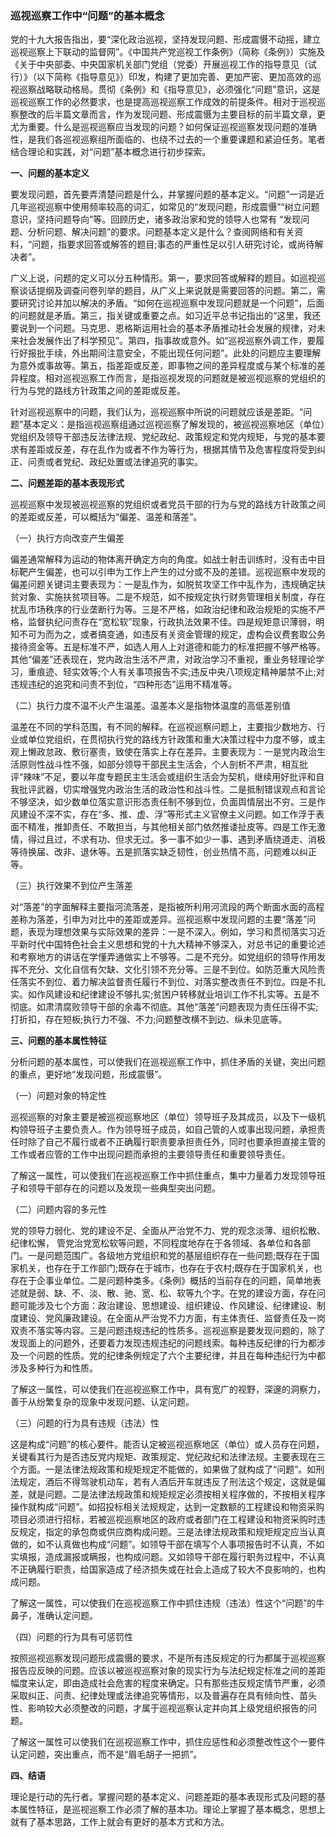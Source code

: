 ### 巡视巡察工作中“问题”的基本概念


党的十九大报告指出，要“深化政治巡视，坚持发现问题、形成震慑不动摇，建立巡视巡察上下联动的监督网”。《中国共产党巡视工作条例》（简称《条例》）实施及《关于中央部委、中央国家机关部门党组（党委）开展巡视工作的指导意见（试行）》（以下简称《指导意见》）印发，构建了更加完善、更加严密、更加高效的巡视巡察战略联动格局。贯彻《条例》和《指导意见》，必须强化“问题”意识，这是巡视巡察工作的必然要求，也是提高巡视巡察工作成效的前提条件。相对于巡视巡察整改的后半篇文章而言，作为发现问题、形成震慑为主要目标的前半篇文章，更尤为重要。什么是巡视巡察应当发现的问题？如何保证巡视巡察发现问题的准确性，是我们各巡视巡察组所面临的、也绕不过去的一个重要课题和紧迫任务。笔者结合理论和实践，对“问题”基本概念进行初步探索。

**一、问题的基本定义**

要发现问题，首先要弄清楚问题是什么，并掌握问题的基本定义。“问题”一词是近几年巡视巡察中使用频率较高的词汇，如常见的“发现问题，形成震慑”“树立问题意识，坚持问题导向”等。回顾历史，诸多政治家和党的领导人也常有 “发现问题、分析问题、解决问题”的要求。问题基本定义是什么？查阅网络和有关资料，“问题，指要求回答或解答的题目;事态的严重性足以引人研究讨论，或尚待解决者”。

广义上说，问题的定义可以分五种情形。第一，要求回答或解释的题目。如巡视巡察谈话提纲及调查问卷列举的题目，从广义上来说就是需要回答的问题。第二，需要研究讨论并加以解决的矛盾。“如何在巡视巡察中发现问题就是一个问题”，后面的问题就是矛盾。第三，指关键或重要之点。如习近平总书记指出的“这里，我还要说到一个问题。马克思、恩格斯运用社会的基本矛盾推动社会发展的规律，对未来社会发展作出了科学预见”。第四，指事故或意外。如“巡视巡察外调工作，要履行好报批手续，外出期间注意安全，不能出现任何问题”。此处的问题应主要理解为意外或事故等。第五，指差距或反差，即事物之间的差异程度或与某个标准的差异程度。相对巡视巡察工作而言，是指巡视发现的问题就是被巡视巡察的党组织的行为与党的路线方针政策之间的差距或反差。

针对巡视巡察中的问题，我们认为，巡视巡察中所说的问题就应该是差距。“问题”基本定义：是指巡视巡察组通过巡视巡察了解发现的，被巡视巡察地区（单位）党组织及领导干部违反法律法规、党纪政纪、政策规定和党内规矩，与党的基本要求有差距或反差，存在乱作为或者不作为等行为，根据其情节及危害程度将受到纠正、问责或者党纪、政纪处置或法律追究的事实。

**二、问题差距的基本表现形式**

巡视巡察中发现被巡视巡察的党组织或者党员干部的行为与党的路线方针政策之间的差距或反差，可以概括为“偏差、温差和落差”。

（一）执行方向改变产生偏差

偏差通常解释为运动的物体离开确定方向的角度。如战士射击训练时，没有击中目标靶产生偏差，也可以引申为工作上产生的过分或不及的差错。巡视巡察中发现的偏差问题关键词主要表现为：一是乱作为，如脱贫攻坚工作中乱作为，违规确定扶贫对象、实施扶贫项目等。二是不规范，如不按规定执行财务管理相关制度，存在扰乱市场秩序的行业垄断行为等。三是不严格，如政治纪律和政治规矩的实施不严格，监督执纪问责存在“宽松软”现象，行政执法效果不佳。四是规矩意识薄弱，明知不可为而为之，或者搞变通，如违反有关资金管理的规定，虚构会议费套取公务接待资金等。五是标准不严，如选人用人上对道德和能力的标准把握不够严格等。其他“偏差”还表现在，党内政治生活不严肃，对政治学习不重视，重业务轻理论学习，重痕迹、轻实效等;个人有关事项报告不实;违反中央八项规定精神屡禁不止;对违规违纪的追究和问责不到位，“四种形态”运用不精准等。

（二）执行力度不温不火产生温差。温差本义是指物体温度的高低差别值

温差在不同的学科范围，有不同的解释。在巡视巡察问题上，主要指少数地方、行业或单位党组织，在贯彻执行党的路线方针政策和重大决策过程中力度不够，或主观上懒政怠政、敷衍塞责，致使在落实上存在差异。主要表现为：一是党内政治生活原则性战斗性不强，如部分领导干部民主生活会，个人剖析不严肃，相互批评“辣味”不足，要以年度专题民主生活会或组织生活会为契机，继续用好批评和自我批评武器，切实增强党内政治生活的政治性和战斗性。二是抵制错误观点和言论不够坚决，如少数单位落实意识形态责任制不够到位，负面舆情层出不穷。三是作风建设不深不实，存在“多、推、虚、浮”等形式主义官僚主义问题。如工作浮于表面不精准，推卸责任、不敢担当，与其他相关部门依然推诿扯皮等。四是工作无激情，得过且过，不求有功、但求无过。多一事不如少一事、遇到矛盾绕道走、消极等待换届、改非、退休等。五是抓落实缺乏韧性，创业热情不高，问题难以纠正等。

（三）执行效果不到位产生落差

对“落差”的字面解释主要指河流落差，是指被所利用河流段的两个断面水面的高程差称为落差，引申为对比中的差距或差异。巡视巡察中发现问题的主要“落差”问题，表现为理想效果与实际效果的差异：一是不深入。例如，学习和贯彻落实习近平新时代中国特色社会主义思想和党的十九大精神不够深入，对总书记的重要论述和考察地方的讲话在学懂弄通做实上不够等。二是不充分。如党组织的领导作用发挥不充分、文化自信有欠缺、文化引领不充分等。三是不到位。如防范重大风险责任落实不到位、着力解决监督责任履行不到位、对落实整改责任不到位。四是不扎实。如作风建设和纪律建设不够扎实;贫困户转移就业培训工作不扎实等。五是不彻底。如肃清腐败领导干部的余毒不彻底。其他“落差”问题表现为责任压得不实;打折扣，存在短板;执行力不强、不力;问题整改横不到边、纵未见底等。

**三、问题的基本属性特征**

分析问题的基本属性，可以使我们在巡视巡察工作中，抓住矛盾的关键，突出问题的重点，更好地“发现问题，形成震慑”。

（一）问题对象的特定性

巡视巡察的对象主要是被巡视巡察地区（单位）领导班子及其成员，以及下一级机构领导班子主要负责人。作为领导班子成员，如自己管的人或事出现问题，承担责任时除了自己不履行或者不正确履行职责要承担责任外，同时也要承担直接主管的工作或者应管的工作中出现问题而承担的主要领导责任和重要领导责任。

了解这一属性，可以使我们在巡视巡察工作中抓住重点，集中力量着力发现领导班子和领导干部存在的问题以及发现一些典型突出问题。

（二）问题内容的多元性

党的领导力弱化、党的建设不足、全面从严治党不力、党的观念淡薄、组织松散、纪律松懈， 管党治党宽松软等问题，不同程度地存在于各领域、各单位和各部门。一是问题范围广。各级地方党组织和党的基层组织存在一些问题;既存在于国家机关，也存在于工作部门;既存在于城市，也存在于农村;既存在于国家机关，也存在于企事业单位。二是问题种类多。《条例》概括的当前存在的问题，简单地表述就是弱、缺、不、淡、散、驰、宽、松、软等九个字。在党的建设方面，存在问题可能涉及七个方面：政治建设、思想建设、组织建设、作风建设、纪律建设、制度建设、党风廉政建设。在全面从严治党不力方面，有主体责任、监督责任及一岗双责不落实等内容。三是问题违规违纪的性质多。巡视巡察是要发现问题的，除了发现面上的问题外，还要着力发现违规违纪的问题线索。每种违反纪律的行为都涉及一个问题的性质。党的纪律条例规定了六个主要纪律，并且在每种违纪行为中都涉及多种行为和性质。

了解这一属性，可以使我们在巡视巡察工作中，具有宽广的视野，深邃的洞察力，善于从纷繁复杂的现象中发现问题、认定问题。

（三）问题的行为具有违规（违法）性

这是构成“问题”的核心要件。能否认定被巡视巡察地区（单位）或人员存在问题，关键看其行为是否违反党内规矩、政策规定、党纪政纪和法律法规。主要表现在三个方面。一是法律法规政策和规矩规定不能做的，如果做了就构成了“问题”。如刑法规定，酒后不得驾驶机动车，若有人酒后开车就违反了刑法这个规定，这就是偏差，就是问题。二是法律法规政策和规矩规定必须按相关程序做的，不按相关程序操作就构成“问题”。如招投标相关法规规定，达到一定数额的工程建设和物资采购项目必须进行招标，若被巡视巡察地区的政府或者部门在工程建设和物资采购时违反规定，指定的承包商或供应商构成问题。三是法律法规政策和规矩规定应当认真做的，如不认真做也构成“问题”。如领导干部在填写个人事项报告时不认真，不如实填报，造成漏报或瞒报，也构成问题。又如领导干部在履行职务过程中，不认真不正确履行职责，给国家造成了经济损失或在社会上造成了较大不良影响的，也构成问题。

了解这一属性，可以使我们在巡视巡察工作中抓住违规（违法）性这个“问题”的牛鼻子，准确认定问题。

（四）问题的行为具有可惩罚性

按照巡视巡察发现问题形成震慑的要求，不是所有违反规定的行为都属于巡视巡察报告应反映的问题。应该以被巡视巡察对象的现实行为与法纪规定标准之间的差距幅度来认定，即由造成社会危害的程度来确定。只有那些违反规定情节严重，必须采取纠正、问责、纪律处理或法律追究等情形，以及普遍存在具有倾向性、苗头性、影响较大必须整改的问题，才属于巡视巡察认定并向其上级党组织报告的问题。

了解这一属性可以使我们在巡视巡察工作中，抓住应惩性和必须整改性这个一要件认定问题，突出重点，而不是“眉毛胡子一把抓”。

**四、结语**

理论是行动的先行者。掌握问题的基本定义、问题差距的基本表现形式及问题的基本属性特征，是巡视巡察工作必须了解的基本功。理论上掌握了基本概念，思想上就有了基本思路，工作上就会有更好的基本方式和方法。
